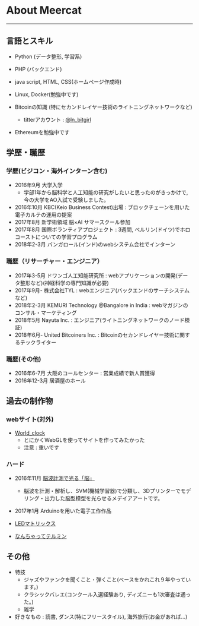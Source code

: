 # About Meercat
---
## 言語とスキル
- Python (データ整形, 学習系)
- PHP (バックエンド)
- java script, HTML, CSS(ホームページ作成時)
- Linux, Docker(勉強中です)


- Bitcoinの知識 (特にセカンドレイヤー技術のライトニングネットワークなど)
	- titterアカウント : [@ln_bitgirl](https://twitter.com/ln_bitgirl)
- Ethereumを勉強中です

## 学歴・職歴
### 学歴(ビジコン・海外インターン含む)

- 2016年9月 大学入学 
	- 学部1年から脳科学と人工知能の研究がしたいと思ったのがきっかけで, 今の大学をAO入試で受験しました。
- 2016年10月 KBC(Keio Business Contest)出場 : ブロックチェーンを用いた電子カルテの運用の提案
- 2017年8月 新学術領域 脳×AI サマースクール参加
- 2017年8月 国際ボランティアプロジェクト : 3週間, ベルリン(ドイツ)でホロコーストについての学習プログラム
- 2018年2-3月 バンガロール(インド)のwebシステム会社でインターン


### 職歴（リサーチャー・エンジニア）
- 2017年3-5月 ドワンゴ人工知能研究所 : webアプリケーションの開発(データ整形など)(神経科学の専門知識が必要)
- 2017年9月- 株式会社TYL : webエンジニア(バックエンドのサーチシステムなど)
- 2018年2-3月 KEMURI Technology @Bangalore in India : webマガジンのコンサル・マーケティング
- 2018年5月 Nayuta Inc. : エンジニア(ライトニングネットワークのノード検証)
- 2018年6月- United Bitcoiners Inc. : Bitcoinのセカンドレイヤー技術に関するテックライター

### 職歴(その他)

- 2016年6-7月 大阪のコールセンター : 営業成績で新人賞獲得
- 2016年12-3月 居酒屋のホール


## 過去の制作物
### webサイト(対外)
- [World_clock](http://web.sfc.keio.ac.jp/~t16524nk/info1/world_clock/index.html)
	- とにかくWebGLを使ってサイトを作ってみたかった
	- 注意 : 重いです

### ハード
- 2016年11月 [脳波計測で光る「脳」](https://www.youtube.com/watch?v=WSD_JcjhLe8)
	-  脳波を計測・解析し、SVM(機械学習器)で分類し、3Dプリンターでモデリング・出力した脳型模型を光らせるメデイアアートです。

-  2017年1月 Arduinoを用いた電子工作作品 
 -  [LEDマトリックス](https://www.youtube.com/watch?v=MlXo0x1A_30&t=5s)
 -  [なんちゃってテルミン](https://www.youtube.com/watch?v=oi9H5GCVbv4)

## その他

- 特技
	- ジャズやファンクを聞くこと・弾くこと(ベースをかれこれ９年やっています。)
	- クラシックバレエ(コンクール入選経験あり, ディズニーも1次審査は通った。)
	- 雑学
- 好きなもの : 読書, ダンス(特にフリースタイル), 海外旅行(お金があれば...)
